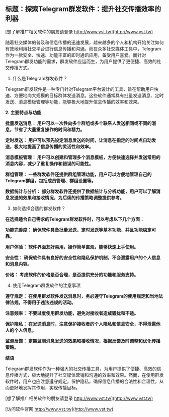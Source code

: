 ## **标题：探索Telegram群发软件：提升社交传播效率的利器**

[想了解推广相关软件的朋友请登录 http://www.vst.tw](http://www.vst.tw)

随着社交媒体的普及和信息传播的迅速发展，越来越多的个人和机构开始关注如何有效地利用社交平台进行信息传播和沟通。而在众多社交媒体工具中，Telegram作为一款安全、快速、功能丰富的即时通讯应用，备受用户喜爱。而针对Telegram群发功能的需求，群发软件应运而生，为用户提供了更便捷、高效的社交传播方式。

1. 什么是Telegram群发软件？

Telegram群发软件是一种专门针对Telegram平台设计的工具，旨在帮助用户快速、方便地向大规模的目标群体发送消息。这些软件通常具有批量发送消息、定时发送、消息模板管理等功能，能够极大地提升信息传播的效率和效果。

**2. 主要特点与功能**

**批量发送消息： 用户可以一次性向多个群组或多个联系人发送相同或不同的消息，节省了大量重复操作的时间和精力。**

**定时发送： 用户可以预先设定消息发送的时间，让消息在指定的时间点自动发送，极大地提高了信息传播的灵活性和效率。**

**消息模板管理： 用户可以创建和管理多个消息模板，方便快速选择并发送常用的消息内容，减少了重复操作和错误的可能性。**

**群组管理： 一些群发软件还提供群组管理功能，用户可以方便地管理自己的Telegram群组，包括成员管理、群组设置等。**

**数据统计与分析： 部分群发软件还提供了数据统计与分析功能，用户可以了解消息发送的效果和接收情况，为后续的传播策略调整提供参考。**

3. 如何选择合适的群发软件？

**在选择适合自己需求的Telegram群发软件时，可以考虑以下几个方面：**

**功能完善度： 确保软件具备批量发送、定时发送等基本功能，并且功能稳定可靠。**

**用户体验： 软件界面友好易用，操作简单直观，能够快速上手使用。**

**安全性： 确保软件具有良好的安全性和隐私保护机制，不会泄露用户的个人信息和消息内容。**

**价格： 考虑软件的价格是否合理，是否提供充分的功能和服务支持。**

4. 使用Telegram群发软件的注意事项

**遵守规定： 在使用群发软件发送消息时，务必遵守Telegram的使用规定和当地法律法规，不得用于违法违规的活动。**

**注意频率： 不要过度使用群发功能，避免对接收者造成骚扰和不适。**

**保护隐私： 在发送消息时，注意保护接收者的个人隐私和信息安全，不得泄露他人的个人信息。**

**监测反馈： 定期监测消息发送的效果和接收情况，根据反馈及时调整和优化传播策略。**

**结语**

Telegram群发软件作为一种强大的社交传播工具，为用户提供了便捷、高效的信息传播方式，极大地提升了社交媒体营销和沟通的效率和效果。然而，在使用群发软件时，用户也应注意遵守规定，保护隐私，确保信息传播的合法性和合理性，从而更好地发挥其作用，实现传播目标。

[想了解推广相关软件的朋友请登录 http://www.vst.tw](http://www.vst.tw)


[访问软件官网 http://www.vst.tw](http://www.vst.tw)
